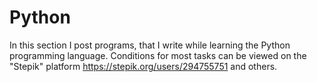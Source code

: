 # Python
In this section I post programs, that I write while learning the Python programming language.
Conditions for most tasks can be viewed on the "Stepik" platform
https://stepik.org/users/294755751 and others.
